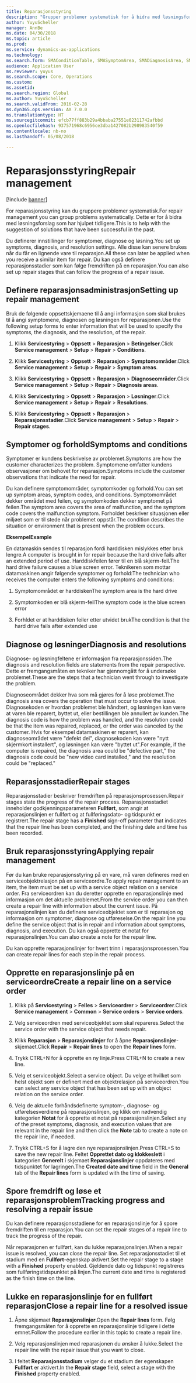 ```yaml
---
title: Reparasjonsstyring
description: "Grupper problemer systematisk for å bidra med løsningsforslag som har hjulpet tidligere."
author: YuyuScheller
manager: AnnBe
ms.date: 04/30/2018
ms.topic: article
ms.prod: 
ms.service: dynamics-ax-applications
ms.technology: 
ms.search.form: SMAConditionTable, SMASymptomArea, SMADiagnosisArea, SMAResolutionTable, SMARepairStage
audience: Application User
ms.reviewer: yuyus
ms.search.scope: Core, Operations
ms.custom: 
ms.assetid: 
ms.search.region: Global
ms.author: YuyuScheller
ms.search.validFrom: 2016-02-28
ms.dyn365.ops.version: AX 7.0.0
ms.translationtype: HT
ms.sourcegitcommit: efcb77ff883b29a4bbaba27551e02311742afbbd
ms.openlocfilehash: 937571968c6956ce3dba1427082b298983540f59
ms.contentlocale: nb-no
ms.lasthandoff: 05/08/2018

---
```


# <a name="repair-management"></a><span data-ttu-id="b0cb6-103">Reparasjonsstyring</span><span class="sxs-lookup"><span data-stu-id="b0cb6-103">Repair management</span></span>       

[!include [banner](../includes/banner.md)]


<span data-ttu-id="b0cb6-104">For reparasjonsstyring kan du gruppere problemer systematisk.</span><span class="sxs-lookup"><span data-stu-id="b0cb6-104">For repair management you can group problems systematically.</span></span> <span data-ttu-id="b0cb6-105">Dette er for å bidra med løsningsforslag som har hjulpet tidligere.</span><span class="sxs-lookup"><span data-stu-id="b0cb6-105">This is to help with the suggestion of solutions that have been successful in the past.</span></span>

<span data-ttu-id="b0cb6-106">Du definerer innstillinger for symptomer, diagnose og løsning.</span><span class="sxs-lookup"><span data-stu-id="b0cb6-106">You set up symptoms, diagnosis, and resolution settings.</span></span> <span data-ttu-id="b0cb6-107">Alle disse kan senere brukes når du får en lignende vare til reparasjon.</span><span class="sxs-lookup"><span data-stu-id="b0cb6-107">All these can later be applied when you receive a similar item for repair.</span></span> <span data-ttu-id="b0cb6-108">Du kan også definere reparasjonsstadier som kan følge fremdriften på en reparasjon.</span><span class="sxs-lookup"><span data-stu-id="b0cb6-108">You can also set up repair stages that can follow the progress of a repair issue.</span></span>

## <a name="setting-up-repair-management"></a><span data-ttu-id="b0cb6-109">Definere reparasjonsadministrasjon</span><span class="sxs-lookup"><span data-stu-id="b0cb6-109">Setting up repair management</span></span>

<span data-ttu-id="b0cb6-110">Bruk de følgende oppsettskjemaene til å angi informasjon som skal brukes til å angi symptomene, diagnosen og løsningen for reparasjonen.</span><span class="sxs-lookup"><span data-stu-id="b0cb6-110">Use the following setup forms to enter information that will be used to specify the symptoms, the diagnosis, and the resolution, of the repair.</span></span>

1.  <span data-ttu-id="b0cb6-111">Klikk **Servicestyring** \> **Oppsett** \> **Reparasjon** \> **Betingelser**.</span><span class="sxs-lookup"><span data-stu-id="b0cb6-111">Click **Service management** \> **Setup** \> **Repair** \> **Conditions**.</span></span>

2.  <span data-ttu-id="b0cb6-112">Klikk **Servicestyring** \> **Oppsett** \> **Reparasjon** \> **Symptomområder**.</span><span class="sxs-lookup"><span data-stu-id="b0cb6-112">Click **Service management** \> **Setup** \> **Repair** \> **Symptom areas**.</span></span>

3.  <span data-ttu-id="b0cb6-113">Klikk **Servicestyring** \> **Oppsett** \> **Reparasjon** \> **Diagnoseområder**.</span><span class="sxs-lookup"><span data-stu-id="b0cb6-113">Click **Service management** \> **Setup** \> **Repair** \> **Diagnosis areas**.</span></span>

4.  <span data-ttu-id="b0cb6-114">Klikk **Servicestyring** \> **Oppsett** \> **Reparasjon** \> **Løsninger**.</span><span class="sxs-lookup"><span data-stu-id="b0cb6-114">Click **Service management** \> **Setup** \> **Repair** \> **Resolutions**.</span></span>

5.  <span data-ttu-id="b0cb6-115">Klikk **Servicestyring** \> **Oppsett** \> **Reparasjon** \> **Reparasjonsstadier**.</span><span class="sxs-lookup"><span data-stu-id="b0cb6-115">Click **Service management** \> **Setup** \> **Repair** \> **Repair stages**.</span></span>

## <a name="symptoms-and-conditions"></a><span data-ttu-id="b0cb6-116">Symptomer og forhold</span><span class="sxs-lookup"><span data-stu-id="b0cb6-116">Symptoms and conditions</span></span>

<span data-ttu-id="b0cb6-117">Symptomer er kundens beskrivelse av problemet.</span><span class="sxs-lookup"><span data-stu-id="b0cb6-117">Symptoms are how the customer characterizes the problem.</span></span> <span data-ttu-id="b0cb6-118">Symptomene omfatter kundens observasjoner om behovet for reparasjon.</span><span class="sxs-lookup"><span data-stu-id="b0cb6-118">Symptoms include the customer observations that indicate the need for repair.</span></span>

<span data-ttu-id="b0cb6-119">Du kan definere symptomområder, symptomkoder og forhold.</span><span class="sxs-lookup"><span data-stu-id="b0cb6-119">You can set up symptom areas, symptom codes, and conditions.</span></span> <span data-ttu-id="b0cb6-120">Symptomområdet dekker området med feilen, og symptomkoden dekker symptomet på feilen.</span><span class="sxs-lookup"><span data-stu-id="b0cb6-120">The symptom area covers the area of malfunction, and the symptom code covers the malfunction symptom.</span></span> <span data-ttu-id="b0cb6-121">Forholdet beskriver situasjonen eller miljøet som er til stede når problemet oppstår.</span><span class="sxs-lookup"><span data-stu-id="b0cb6-121">The condition describes the situation or environment that is present when the problem occurs.</span></span>

<span data-ttu-id="b0cb6-122">**Eksempel**</span><span class="sxs-lookup"><span data-stu-id="b0cb6-122">**Example**</span></span>

<span data-ttu-id="b0cb6-123">En datamaskin sendes til reparasjon fordi harddisken mislykkes etter bruk lengre.</span><span class="sxs-lookup"><span data-stu-id="b0cb6-123">A computer is brought in for repair because the hard drive fails after an extended period of use.</span></span> <span data-ttu-id="b0cb6-124">Harddiskfeilen fører til en blå skjerm-feil.</span><span class="sxs-lookup"><span data-stu-id="b0cb6-124">The hard drive failure causes a blue screen error.</span></span> <span data-ttu-id="b0cb6-125">Teknikeren som mottar datamaskinen angir følgende symptomer og forhold:</span><span class="sxs-lookup"><span data-stu-id="b0cb6-125">The technician who receives the computer enters the following symptoms and conditions:</span></span>

1.  <span data-ttu-id="b0cb6-126">Symptomområdet er harddisken</span><span class="sxs-lookup"><span data-stu-id="b0cb6-126">The symptom area is the hard drive</span></span>

2.  <span data-ttu-id="b0cb6-127">Symptomkoden er blå skjerm-feil</span><span class="sxs-lookup"><span data-stu-id="b0cb6-127">The symptom code is the blue screen error</span></span>

3.  <span data-ttu-id="b0cb6-128">Forhldet er at harddisken feiler etter utvidet bruk</span><span class="sxs-lookup"><span data-stu-id="b0cb6-128">The condition is that the hard drive fails after extended use</span></span>

## <a name="diagnosis-and-resolutions"></a><span data-ttu-id="b0cb6-129">Diagnose og løsninger</span><span class="sxs-lookup"><span data-stu-id="b0cb6-129">Diagnosis and resolutions</span></span>

<span data-ttu-id="b0cb6-130">Diagnose- og løsningfeltene er informasjon fra reparasjonssiden.</span><span class="sxs-lookup"><span data-stu-id="b0cb6-130">The diagnosis and resolution fields are statements from the repair perspective.</span></span> <span data-ttu-id="b0cb6-131">Dette er fremgangsmåten en tekniker har gjennomgått for å undersøke problemet.</span><span class="sxs-lookup"><span data-stu-id="b0cb6-131">These are the steps that a technician went through to investigate the problem.</span></span>

<span data-ttu-id="b0cb6-132">Diagnoseområdet dekker hva som må gjøres for å løse problemet.</span><span class="sxs-lookup"><span data-stu-id="b0cb6-132">The diagnosis area covers the operation that must occur to solve the issue.</span></span> <span data-ttu-id="b0cb6-133">Diagnosekoden er hvordan problemet ble håndtert, og løsningen kan være at varen ble reparert, byttet ut, eller bestillingen ble annullert av kunden.</span><span class="sxs-lookup"><span data-stu-id="b0cb6-133">The diagnosis code is how the problem was handled, and the resolution could be that the item was repaired, replaced, or the order was canceled by the customer.</span></span> <span data-ttu-id="b0cb6-134">Hvis for eksempel datamaskinen er reparert, kan diagnoseområdet være "defekt del", diagnosekoden kan være "nytt skjermkort installert", og løsningen kan være "byttet ut".</span><span class="sxs-lookup"><span data-stu-id="b0cb6-134">For example, if the computer is repaired, the diagnosis area could be "defective part," the diagnosis code could be "new video card installed," and the resolution could be "replaced."</span></span>

## <a name="repair-stages"></a><span data-ttu-id="b0cb6-135">Reparasjonsstadier</span><span class="sxs-lookup"><span data-stu-id="b0cb6-135">Repair stages</span></span>

<span data-ttu-id="b0cb6-136">Reparasjonsstadier beskriver fremdriften på reparasjonsprosessen.</span><span class="sxs-lookup"><span data-stu-id="b0cb6-136">Repair stages state the progress of the repair process.</span></span> <span data-ttu-id="b0cb6-137">Reparasjonsstadiet inneholder godkjenningsparameteren **Fullført**, som angir at reparasjonslinjen er fullført og at fullføringsdato- og tidspunkt er registrert.</span><span class="sxs-lookup"><span data-stu-id="b0cb6-137">The repair stage has a **Finished** sign-off parameter that indicates that the repair line has been completed, and the finishing date and time has been recorded.</span></span>

## <a name="applying-repair-management"></a><span data-ttu-id="b0cb6-138">Bruk reparasjonsstyring</span><span class="sxs-lookup"><span data-stu-id="b0cb6-138">Applying repair management</span></span>

<span data-ttu-id="b0cb6-139">Før du kan bruke reparasjonsstyring på en vare, må varen defineres med en serviceobjektrelasjon på en serviceordre.</span><span class="sxs-lookup"><span data-stu-id="b0cb6-139">To apply repair management to an item, the item must be set up with a service object relation on a service order.</span></span> <span data-ttu-id="b0cb6-140">Fra serviceordren kan du deretter opprette en reparasjonslinje med informasjon om det aktuelle problemet.</span><span class="sxs-lookup"><span data-stu-id="b0cb6-140">From the service order you can then create a repair line with information about the current issue.</span></span> <span data-ttu-id="b0cb6-141">På reparasjonslinjen kan du definere serviceobjektet som er til reparasjon og informasjon om symptomer, diagnose og utføreselse.</span><span class="sxs-lookup"><span data-stu-id="b0cb6-141">On the repair line you define the service object that is in repair and information about symptoms, diagnosis, and execution.</span></span> <span data-ttu-id="b0cb6-142">Du kan også opprette et notat for reparasjonslinjen.</span><span class="sxs-lookup"><span data-stu-id="b0cb6-142">You can also create a note for the repair line.</span></span>

<span data-ttu-id="b0cb6-143">Du kan opprette reparasjonslinjer for hvert trinn i reparasjonsprosessen.</span><span class="sxs-lookup"><span data-stu-id="b0cb6-143">You can create repair lines for each step in the repair process.</span></span>

## <a name="create-a-repair-line-on-a-service-order"></a><span data-ttu-id="b0cb6-144">Opprette en reparasjonslinje på en serviceordre</span><span class="sxs-lookup"><span data-stu-id="b0cb6-144">Create a repair line on a service order</span></span>

1.  <span data-ttu-id="b0cb6-145">Klikk på **Servicestyring** \> **Felles** \> **Serviceordrer** \> **Serviceordrer**.</span><span class="sxs-lookup"><span data-stu-id="b0cb6-145">Click **Service management** \> **Common** \> **Service orders** \> **Service orders**.</span></span>

2.  <span data-ttu-id="b0cb6-146">Velg serviceordren med serviceobjektet som skal repareres.</span><span class="sxs-lookup"><span data-stu-id="b0cb6-146">Select the service order with the service object that needs repair.</span></span>

3.  <span data-ttu-id="b0cb6-147">Klikk **Reparasjon** \> **Reparasjonslinjer** for å åpne **Reparasjonslinjer**-skjemaet.</span><span class="sxs-lookup"><span data-stu-id="b0cb6-147">Click **Repair** \> **Repair lines** to open the **Repair lines** form.</span></span>

4.  <span data-ttu-id="b0cb6-148">Trykk CTRL+N for å opprette en ny linje.</span><span class="sxs-lookup"><span data-stu-id="b0cb6-148">Press CTRL+N to create a new line.</span></span>

5.  <span data-ttu-id="b0cb6-149">Velg et serviceobjekt.</span><span class="sxs-lookup"><span data-stu-id="b0cb6-149">Select a service object.</span></span> <span data-ttu-id="b0cb6-150">Du velge et hvilket som helst objekt som er definert med en objektrelasjon på serviceordren.</span><span class="sxs-lookup"><span data-stu-id="b0cb6-150">You can select any service object that has been set up with an object relation on the service order.</span></span>

6.  <span data-ttu-id="b0cb6-151">Velg de aktuelle forhåndsdefinerte symptom-, diagnose- og utførelsesverdiene på reparasjonslinjen, og klikk om nødvendig kategorien **Notat** for å opprette et notat på reparasjonslinjen.</span><span class="sxs-lookup"><span data-stu-id="b0cb6-151">Select any of the preset symptoms, diagnosis, and execution values that are relevant in the repair line and then click the **Note** tab to create a note on the repair line, if needed.</span></span>

7.  <span data-ttu-id="b0cb6-152">Trykk CTRL+S for å lagre den nye reparasjonslinjen.</span><span class="sxs-lookup"><span data-stu-id="b0cb6-152">Press CTRL+S to save the new repair line.</span></span> <span data-ttu-id="b0cb6-153">Feltet **Opprettet dato og klokkeslett** i kategorien **Generelt** i skjemaet **Reparasjonslinjer** oppdateres med tidspunktet for lagringen.</span><span class="sxs-lookup"><span data-stu-id="b0cb6-153">The **Created date and time** field in the **General** tab of the **Repair lines** form is updated with the time of saving.</span></span>

## <a name="tracking-progress-and-resolving-a-repair-issue"></a><span data-ttu-id="b0cb6-154">Spore fremdrift og løse et reparasjonsproblem</span><span class="sxs-lookup"><span data-stu-id="b0cb6-154">Tracking progress and resolving a repair issue</span></span>

<span data-ttu-id="b0cb6-155">Du kan definere reparasjonsstadiene for en reparasjonslinje for å spore fremdriften til en reparasjon.</span><span class="sxs-lookup"><span data-stu-id="b0cb6-155">You can set the repair stages of a repair line to track the progress of the repair.</span></span>

<span data-ttu-id="b0cb6-156">Når reparasjonen er fullført, kan du lukke reparasjonslinjen.</span><span class="sxs-lookup"><span data-stu-id="b0cb6-156">When a repair issue is resolved, you can close the repair line.</span></span> <span data-ttu-id="b0cb6-157">Set reparasjonsstadiet til et stadium med en **Fullført**-egenskap aktivert.</span><span class="sxs-lookup"><span data-stu-id="b0cb6-157">Set the repair stage to a stage with a **Finished** property enabled.</span></span> <span data-ttu-id="b0cb6-158">Gjeldende dato og tidspunkt registreres som fullføringstidspunktet på linjen.</span><span class="sxs-lookup"><span data-stu-id="b0cb6-158">The current date and time is registered as the finish time on the line.</span></span>

## <a name="close-a-repair-line-for-a-resolved-issue"></a><span data-ttu-id="b0cb6-159">Lukke en reparasjonslinje for en fullført reparasjon</span><span class="sxs-lookup"><span data-stu-id="b0cb6-159">Close a repair line for a resolved issue</span></span>

1.  <span data-ttu-id="b0cb6-160">Åpne skjemaet **Reparasjonslinjer**.</span><span class="sxs-lookup"><span data-stu-id="b0cb6-160">Open the **Repair lines** form.</span></span> <span data-ttu-id="b0cb6-161">Følg fremgangsmåten for å opprette en reparasjonslinje tidligere i dette emnet.</span><span class="sxs-lookup"><span data-stu-id="b0cb6-161">Follow the procedure earlier in this topic to create a repair line.</span></span>

2.  <span data-ttu-id="b0cb6-162">Velg reparasjonslinjen med reparasjonen du ønsker å lukke.</span><span class="sxs-lookup"><span data-stu-id="b0cb6-162">Select the repair line with the repair issue that you want to close.</span></span>

3.  <span data-ttu-id="b0cb6-163">I feltet **Reparasjonsstadium** velger du et stadium der egenskapen **Fullført** er aktivert.</span><span class="sxs-lookup"><span data-stu-id="b0cb6-163">In the **Repair stage** field, select a stage with the **Finished** property enabled.</span></span>

  



